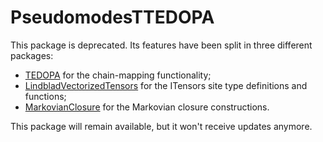 # PseudomodesTTEDOPA

This package is deprecated.
Its features have been split in three different packages:

* [TEDOPA](https://github.com/phaerrax/TEDOPA.jl) for the chain-mapping
  functionality;
* [LindbladVectorizedTensors](https://github.com/phaerrax/LindbladVectorizedTensors.jl)
  for the ITensors site type definitions and functions;
* [MarkovianClosure](https://github.com/phaerrax/MarkovianClosure.jl) for the
  Markovian closure constructions.

This package will remain available, but it won't receive updates anymore.
